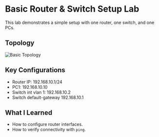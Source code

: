 # Basic Router & Switch Setup Lab  

This lab demonstrates a simple setup with one router, one switch, and one PCs.  

## Topology  
![Basic Topology](http://github.com/hectorsenbanjo/ccna-networking-portfolio/fundamentals/basic_router_switch_setup.png)  

## Key Configurations  
- Router IP: 192.168.10.1/24  
- PC1: 192.168.10.10 
- Switch int vlan 1: 192.168.10.2
- Switch default-gateway 192.168.10.1

## What I Learned  
- How to configure router interfaces.  
- How to verify connectivity with `ping`.  
